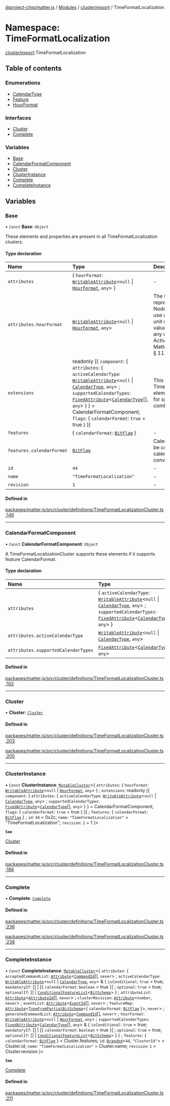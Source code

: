 [@project-chip/matter.js](../README.md) / [Modules](../modules.md) / [cluster/export](cluster_export.md) / TimeFormatLocalization

# Namespace: TimeFormatLocalization

[cluster/export](cluster_export.md).TimeFormatLocalization

## Table of contents

### Enumerations

- [CalendarType](../enums/cluster_export.TimeFormatLocalization.CalendarType.md)
- [Feature](../enums/cluster_export.TimeFormatLocalization.Feature.md)
- [HourFormat](../enums/cluster_export.TimeFormatLocalization.HourFormat.md)

### Interfaces

- [Cluster](../interfaces/cluster_export.TimeFormatLocalization.Cluster.md)
- [Complete](../interfaces/cluster_export.TimeFormatLocalization.Complete.md)

### Variables

- [Base](cluster_export.TimeFormatLocalization.md#base)
- [CalendarFormatComponent](cluster_export.TimeFormatLocalization.md#calendarformatcomponent)
- [Cluster](cluster_export.TimeFormatLocalization.md#cluster)
- [ClusterInstance](cluster_export.TimeFormatLocalization.md#clusterinstance)
- [Complete](cluster_export.TimeFormatLocalization.md#complete)
- [CompleteInstance](cluster_export.TimeFormatLocalization.md#completeinstance)

## Variables

### Base

• `Const` **Base**: `Object`

These elements and properties are present in all TimeFormatLocalization clusters.

#### Type declaration

| Name | Type | Description |
| :------ | :------ | :------ |
| `attributes` | \{ `hourFormat`: [`WritableAttribute`](../interfaces/cluster_export.WritableAttribute.md)\<``null`` \| [`HourFormat`](../enums/cluster_export.TimeFormatLocalization.HourFormat.md), `any`\>  } | - |
| `attributes.hourFormat` | [`WritableAttribute`](../interfaces/cluster_export.WritableAttribute.md)\<``null`` \| [`HourFormat`](../enums/cluster_export.TimeFormatLocalization.HourFormat.md), `any`\> | The HourFormat attribute shall represent the format that the Node is currently configured to use when conveying the hour unit of time. If provided, this value shall take priority over any unit implied through the ActiveLocale Attribute. **`See`** MatterSpecification.v11.Core § 11.4.6.1 |
| `extensions` | readonly [\{ `component`: \{ `attributes`: \{ `activeCalendarType`: [`WritableAttribute`](../interfaces/cluster_export.WritableAttribute.md)\<``null`` \| [`CalendarType`](../enums/cluster_export.TimeFormatLocalization.CalendarType.md), `any`\> ; `supportedCalendarTypes`: [`FixedAttribute`](../interfaces/cluster_export.FixedAttribute.md)\<[`CalendarType`](../enums/cluster_export.TimeFormatLocalization.CalendarType.md)[], `any`\>  }  } = CalendarFormatComponent; `flags`: \{ `calendarFormat`: ``true`` = true }  }] | This metadata controls which TimeFormatLocalizationCluster elements matter.js activates for specific feature combinations. |
| `features` | \{ `calendarFormat`: [`BitFlag`](schema_export.md#bitflag)  } | - |
| `features.calendarFormat` | [`BitFlag`](schema_export.md#bitflag) | CalendarFormat The Node can be configured to use different calendar formats when conveying values to a user. |
| `id` | ``44`` | - |
| `name` | ``"TimeFormatLocalization"`` | - |
| `revision` | ``1`` | - |

#### Defined in

[packages/matter.js/src/cluster/definitions/TimeFormatLocalizationCluster.ts:146](https://github.com/project-chip/matter.js/blob/0c058ae17fdba4c0b89b8b13c309011d51782299/packages/matter.js/src/cluster/definitions/TimeFormatLocalizationCluster.ts#L146)

___

### CalendarFormatComponent

• `Const` **CalendarFormatComponent**: `Object`

A TimeFormatLocalizationCluster supports these elements if it supports feature CalendarFormat.

#### Type declaration

| Name | Type |
| :------ | :------ |
| `attributes` | \{ `activeCalendarType`: [`WritableAttribute`](../interfaces/cluster_export.WritableAttribute.md)\<``null`` \| [`CalendarType`](../enums/cluster_export.TimeFormatLocalization.CalendarType.md), `any`\> ; `supportedCalendarTypes`: [`FixedAttribute`](../interfaces/cluster_export.FixedAttribute.md)\<[`CalendarType`](../enums/cluster_export.TimeFormatLocalization.CalendarType.md)[], `any`\>  } |
| `attributes.activeCalendarType` | [`WritableAttribute`](../interfaces/cluster_export.WritableAttribute.md)\<``null`` \| [`CalendarType`](../enums/cluster_export.TimeFormatLocalization.CalendarType.md), `any`\> |
| `attributes.supportedCalendarTypes` | [`FixedAttribute`](../interfaces/cluster_export.FixedAttribute.md)\<[`CalendarType`](../enums/cluster_export.TimeFormatLocalization.CalendarType.md)[], `any`\> |

#### Defined in

[packages/matter.js/src/cluster/definitions/TimeFormatLocalizationCluster.ts:102](https://github.com/project-chip/matter.js/blob/0c058ae17fdba4c0b89b8b13c309011d51782299/packages/matter.js/src/cluster/definitions/TimeFormatLocalizationCluster.ts#L102)

___

### Cluster

• **Cluster**: [`Cluster`](../interfaces/cluster_export.TimeFormatLocalization.Cluster.md)

#### Defined in

[packages/matter.js/src/cluster/definitions/TimeFormatLocalizationCluster.ts:203](https://github.com/project-chip/matter.js/blob/0c058ae17fdba4c0b89b8b13c309011d51782299/packages/matter.js/src/cluster/definitions/TimeFormatLocalizationCluster.ts#L203)

[packages/matter.js/src/cluster/definitions/TimeFormatLocalizationCluster.ts:205](https://github.com/project-chip/matter.js/blob/0c058ae17fdba4c0b89b8b13c309011d51782299/packages/matter.js/src/cluster/definitions/TimeFormatLocalizationCluster.ts#L205)

___

### ClusterInstance

• `Const` **ClusterInstance**: [`MutableCluster`](../interfaces/cluster_export.MutableCluster-1.md)\<\{ `attributes`: \{ `hourFormat`: [`WritableAttribute`](../interfaces/cluster_export.WritableAttribute.md)\<``null`` \| [`HourFormat`](../enums/cluster_export.TimeFormatLocalization.HourFormat.md), `any`\>  } ; `extensions`: readonly [\{ `component`: \{ `attributes`: \{ `activeCalendarType`: [`WritableAttribute`](../interfaces/cluster_export.WritableAttribute.md)\<``null`` \| [`CalendarType`](../enums/cluster_export.TimeFormatLocalization.CalendarType.md), `any`\> ; `supportedCalendarTypes`: [`FixedAttribute`](../interfaces/cluster_export.FixedAttribute.md)\<[`CalendarType`](../enums/cluster_export.TimeFormatLocalization.CalendarType.md)[], `any`\>  }  } = CalendarFormatComponent; `flags`: \{ `calendarFormat`: ``true`` = true }  }] ; `features`: \{ `calendarFormat`: [`BitFlag`](schema_export.md#bitflag)  } ; `id`: ``44`` = 0x2c; `name`: ``"TimeFormatLocalization"`` = "TimeFormatLocalization"; `revision`: ``1`` = 1 }\>

**`See`**

[Cluster](cluster_export.TimeFormatLocalization.md#cluster)

#### Defined in

[packages/matter.js/src/cluster/definitions/TimeFormatLocalizationCluster.ts:186](https://github.com/project-chip/matter.js/blob/0c058ae17fdba4c0b89b8b13c309011d51782299/packages/matter.js/src/cluster/definitions/TimeFormatLocalizationCluster.ts#L186)

___

### Complete

• **Complete**: [`Complete`](../interfaces/cluster_export.TimeFormatLocalization.Complete.md)

#### Defined in

[packages/matter.js/src/cluster/definitions/TimeFormatLocalizationCluster.ts:236](https://github.com/project-chip/matter.js/blob/0c058ae17fdba4c0b89b8b13c309011d51782299/packages/matter.js/src/cluster/definitions/TimeFormatLocalizationCluster.ts#L236)

[packages/matter.js/src/cluster/definitions/TimeFormatLocalizationCluster.ts:238](https://github.com/project-chip/matter.js/blob/0c058ae17fdba4c0b89b8b13c309011d51782299/packages/matter.js/src/cluster/definitions/TimeFormatLocalizationCluster.ts#L238)

___

### CompleteInstance

• `Const` **CompleteInstance**: [`MutableCluster`](../interfaces/cluster_export.MutableCluster-1.md)\<\{ `attributes`: \{ `acceptedCommandList`: [`Attribute`](../interfaces/cluster_export.Attribute.md)\<[`CommandId`](datatype_export.md#commandid)[], `never`\> ; `activeCalendarType`: [`WritableAttribute`](../interfaces/cluster_export.WritableAttribute.md)\<``null`` \| [`CalendarType`](../enums/cluster_export.TimeFormatLocalization.CalendarType.md), `any`\> & \{ `isConditional`: ``true`` = true; `mandatoryIf`: [] \| [\{ `calendarFormat`: `boolean` = true }] ; `optional`: ``true`` = true; `optionalIf`: [] \| [`ConditionalFeatureList`](cluster_export.md#conditionalfeaturelist)\<[`BitSchema`](schema_export.md#bitschema)\>  } ; `attributeList`: [`Attribute`](../interfaces/cluster_export.Attribute.md)\<[`AttributeId`](datatype_export.md#attributeid)[], `never`\> ; `clusterRevision`: [`Attribute`](../interfaces/cluster_export.Attribute.md)\<`number`, `never`\> ; `eventList`: [`Attribute`](../interfaces/cluster_export.Attribute.md)\<[`EventId`](datatype_export.md#eventid)[], `never`\> ; `featureMap`: [`Attribute`](../interfaces/cluster_export.Attribute.md)\<[`TypeFromPartialBitSchema`](schema_export.md#typefrompartialbitschema)\<\{ `calendarFormat`: [`BitFlag`](schema_export.md#bitflag)  }\>, `never`\> ; `generatedCommandList`: [`Attribute`](../interfaces/cluster_export.Attribute.md)\<[`CommandId`](datatype_export.md#commandid)[], `never`\> ; `hourFormat`: [`WritableAttribute`](../interfaces/cluster_export.WritableAttribute.md)\<``null`` \| [`HourFormat`](../enums/cluster_export.TimeFormatLocalization.HourFormat.md), `any`\> ; `supportedCalendarTypes`: [`FixedAttribute`](../interfaces/cluster_export.FixedAttribute.md)\<[`CalendarType`](../enums/cluster_export.TimeFormatLocalization.CalendarType.md)[], `any`\> & \{ `isConditional`: ``true`` = true; `mandatoryIf`: [] \| [\{ `calendarFormat`: `boolean` = true }] ; `optional`: ``true`` = true; `optionalIf`: [] \| [`ConditionalFeatureList`](cluster_export.md#conditionalfeaturelist)\<[`BitSchema`](schema_export.md#bitschema)\>  }  } ; `features`: \{ `calendarFormat`: [`BitFlag`](schema_export.md#bitflag)  } = Cluster.features; `id`: [`Branded`](util_export.md#branded)\<``44``, ``"ClusterId"``\> = Cluster.id; `name`: ``"TimeFormatLocalization"`` = Cluster.name; `revision`: ``1`` = Cluster.revision }\>

**`See`**

[Complete](cluster_export.TimeFormatLocalization.md#complete)

#### Defined in

[packages/matter.js/src/cluster/definitions/TimeFormatLocalizationCluster.ts:211](https://github.com/project-chip/matter.js/blob/0c058ae17fdba4c0b89b8b13c309011d51782299/packages/matter.js/src/cluster/definitions/TimeFormatLocalizationCluster.ts#L211)
